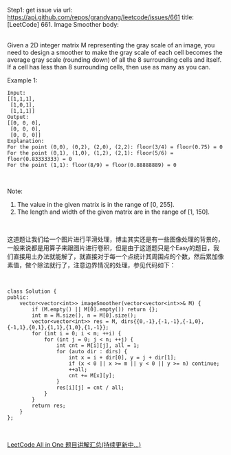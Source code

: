 Step1: get issue via url: https://api.github.com/repos/grandyang/leetcode/issues/661 
 title:[LeetCode] 661. Image Smoother 
 body:  
  

Given a 2D integer matrix M representing the gray scale of an image, you need to design a smoother to make the gray scale of each cell becomes the average gray scale (rounding down) of all the 8 surrounding cells and itself. If a cell has less than 8 surrounding cells, then use as many as you can.

Example 1:
    
    
    Input:
    [[1,1,1],
     [1,0,1],
     [1,1,1]]
    Output:
    [[0, 0, 0],
     [0, 0, 0],
     [0, 0, 0]]
    Explanation:
    For the point (0,0), (0,2), (2,0), (2,2): floor(3/4) = floor(0.75) = 0
    For the point (0,1), (1,0), (1,2), (2,1): floor(5/6) = floor(0.83333333) = 0
    For the point (1,1): floor(8/9) = floor(0.88888889) = 0
    

 

Note:

  1. The value in the given matrix is in the range of [0, 255].
  2. The length and width of the given matrix are in the range of [1, 150].



 

这道题让我们给一个图片进行平滑处理，博主其实还是有一些图像处理的背景的，一般来说都是用算子来跟图片进行卷积，但是由于这道题只是个Easy的题目，我们直接用土办法就能解了，就直接对于每一个点统计其周围点的个数，然后累加像素值，做个除法就行了，注意边界情况的处理，参见代码如下：

 
    
    
    class Solution {
    public:
        vector<vector<int>> imageSmoother(vector<vector<int>>& M) {
            if (M.empty() || M[0].empty()) return {};
            int m = M.size(), n = M[0].size();
            vector<vector<int>> res = M, dirs{{0,-1},{-1,-1},{-1,0},{-1,1},{0,1},{1,1},{1,0},{1,-1}};
            for (int i = 0; i < m; ++i) {
                for (int j = 0; j < n; ++j) {
                    int cnt = M[i][j], all = 1;
                    for (auto dir : dirs) {
                        int x = i + dir[0], y = j + dir[1];
                        if (x < 0 || x >= m || y < 0 || y >= n) continue;
                        ++all;
                        cnt += M[x][y];
                    }
                    res[i][j] = cnt / all;
                }
            }
            return res;
        }
    };

 

[LeetCode All in One 题目讲解汇总(持续更新中...)](http://www.cnblogs.com/grandyang/p/4606334.html)
